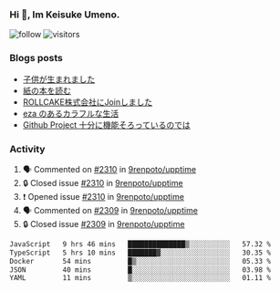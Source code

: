 ### Hi 👋, Im Keisuke Umeno.

<!--
**9renpoto/9renpoto** is a ✨ _special_ ✨ repository because its `README.md` (this file) appears on your GitHub profile.

Here are some ideas to get you started:

- 🔭 I’m currently working on ...
- 🌱 I’m currently learning ...
- 👯 I’m looking to collaborate on ...
- 🤔 I’m looking for help with ...
- 💬 Ask me about ...
- 📫 How to reach me: ...
- 😄 Pronouns: ...
- ⚡ Fun fact: ...
-->

![follow](https://img.shields.io/github/followers/9renpoto?label=Follow&style=social)
![visitors](https://komarev.com/ghpvc/?username=9renpoto&label=Profile%20views&color=0e75b6&style=flat)

### Blogs posts

<!-- BLOG-POST-LIST:START -->
- [子供が生まれました](https://9renpoto.win/entry/2024/04/18/hello-world)
- [紙の本を読む](https://9renpoto.win/entry/2024/02/25/reading-papar-book)
- [ROLLCAKE株式会社にJoinしました](https://9renpoto.win/entry/2024/02/11/join)
- [eza のあるカラフルな生活](https://9renpoto.win/entry/2024/02/01/eza)
- [Github Project 十分に機能そろっているのでは](https://9renpoto.win/entry/2024/01/14/gh-projects)
<!-- BLOG-POST-LIST:END -->

### Activity

<!--START_SECTION:activity-->
1. 🗣 Commented on [#2310](https://github.com/9renpoto/upptime/issues/2310#issuecomment-2090561301) in [9renpoto/upptime](https://github.com/9renpoto/upptime)
2. 🔒 Closed issue [#2310](https://github.com/9renpoto/upptime/issues/2310) in [9renpoto/upptime](https://github.com/9renpoto/upptime)
3. ❗ Opened issue [#2310](https://github.com/9renpoto/upptime/issues/2310) in [9renpoto/upptime](https://github.com/9renpoto/upptime)
4. 🗣 Commented on [#2309](https://github.com/9renpoto/upptime/issues/2309#issuecomment-2089301417) in [9renpoto/upptime](https://github.com/9renpoto/upptime)
5. 🔒 Closed issue [#2309](https://github.com/9renpoto/upptime/issues/2309) in [9renpoto/upptime](https://github.com/9renpoto/upptime)
<!--END_SECTION:activity-->

<!--START_SECTION:waka-->

```txt
JavaScript   9 hrs 46 mins   ██████████████▒░░░░░░░░░░   57.32 %
TypeScript   5 hrs 10 mins   ███████▓░░░░░░░░░░░░░░░░░   30.35 %
Docker       54 mins         █▒░░░░░░░░░░░░░░░░░░░░░░░   05.33 %
JSON         40 mins         █░░░░░░░░░░░░░░░░░░░░░░░░   03.98 %
YAML         11 mins         ▒░░░░░░░░░░░░░░░░░░░░░░░░   01.11 %
```

<!--END_SECTION:waka-->
